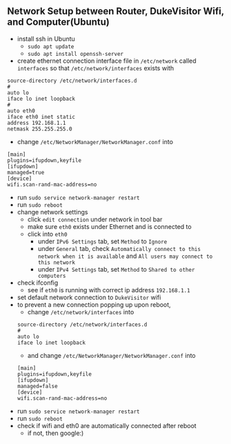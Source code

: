 Network Setup between Router, DukeVisitor Wifi, and Computer(Ubuntu)
-----
- install ssh in Ubuntu
  - `sudo apt update`
  - `sudo apt install openssh-server`
- create ethernet connection interface file in `/etc/network` called `interfaces` so that `/etc/network/interfaces` exists with 
`````
source-directory /etc/network/interfaces.d
#
auto lo
iface lo inet loopback
#
auto eth0
iface eth0 inet static
address 192.168.1.1
netmask 255.255.255.0
`````

- change `/etc/NetworkManager/NetworkManager.conf` into
`````
[main]
plugins=ifupdown,keyfile
[ifupdown]
managed=true
[device]
wifi.scan-rand-mac-address=no
`````
- run `sudo service network-manager restart`
- run `sudo reboot`
- change network settings
  - click `edit connection` under network in tool bar
  - make sure `eth0` exists under Ethernet and is connected to
  - click into `eth0`
    - under `IPv6 Settings` tab, set `Method` to `Ignore`
    - under `General` tab, check `Automatically connect to this network when it is available` and  `All users may connect to this network`
    - under `IPv4 Settings` tab, set `Method` to `Shared to other computers`
- check ifconfig
  - see if `eth0` is running with correct ip address `192.168.1.1`
- set default network connection to `DukeVisitor` wifi
- to prevent a new connection popping up upon reboot,
  - change `/etc/network/interfaces` into
  `````
  source-directory /etc/network/interfaces.d
  #
  auto lo
  iface lo inet loopback
  `````
  - and change `/etc/NetworkManager/NetworkManager.conf` into
  `````
  [main]
  plugins=ifupdown,keyfile
  [ifupdown]
  managed=false
  [device]
  wifi.scan-rand-mac-address=no
  `````
- run `sudo service network-manager restart` 
- run `sudo reboot`
- check if wifi and eth0 are automatically connected after reboot
  - if not, then google:)
